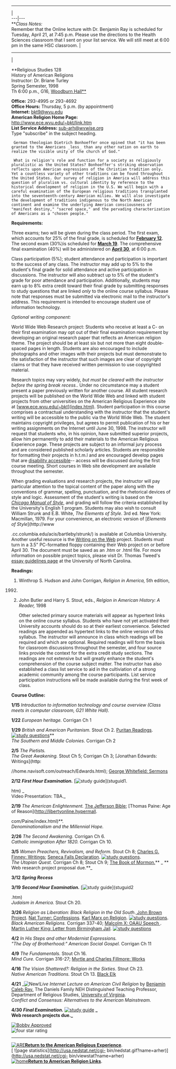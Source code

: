

* * *

|  
---|---  
**_Class Notes:_  
Remember that the Online lecture with Dr. Benjamin Ray is scheduled for
Tuesday, April 21, at 7:45 p.m. Please use the directions to the Health
Sciences classroom that I sent on your list service. We will still meet at
6:00 pm in the same HSC classroom. |  
  
* * *

|  
  
**Religious Studies 128  
History of American Religions  
Instructor: Dr. Briane Turley  
Spring Semester, 1998  
Th 6:00 p.m., G16, [Woodburn
Hall**](http://www.wvu.edu/~instadv/tour/buildings/woodburn.html)  
  
**Office:** 293-4995 or 293-4692  
**Office Hours:** Thursday, 5 p.m. (by appointment)  
**Internet:** [bkt9@wvu.edu](mailto:bkt9@wvu.edu)  
**American Religion Home Page:**  
<http://www.ece.wvu.edu/~bkt/link.htm>  
**List Service Address:** [ sub-arh@wvwise.org](mailto:sub-arh@wvwise.org)  
Type "subscribe" in the subject heading.  
  
     German theologian Dietrich Bonhoeffer once opined that "it has been granted to the Americans _less_ than any other nation on earth to realize the visible unity of the church of God."  
  
     What is religion's role and function for a society as religiously pluralistic as the United States? Bonhoeffer's striking observation reflects upon American expressions of the Christian tradition only. Yet a countless variety of other traditions can be found throughout the United States. Our survey of religion in America will address this question of pluralism vs. cultural identity by reference to the historical development of religion in the U.S. We will begin with a careful examination of the European religious traditions transplanted into the seventeenth-century American milieu. We will also investigate the development of traditions indigenous to the North American continent and examine the underlying American consciousness of "manifest destiny," "sacred space," and the pervading characterization of Americans as a "chosen people."   
  
**Requirements:**  
  
Three exams; two will be given during the class period. The first exam, which
accounts for 25% of the final grade, is scheduled for [**February
12**](stuguid1.htm). The second exam (30%)is scheduled for [**March
19**](stuguid2.htm). The comprehensive final examination (40%) will be
administered on [**April 30**](stuguide.htm), at 6:00 p.m.  
  
Class participation (5%); student attendance and participation is important to
the success of any class. The instructor may add up to 5% to the student's
final grade for solid attendance and active participation in discussions. The
instructor will also subtract up to 5% of the student's grade for poor
attendance and participation. Additionally, students may earn up to 8% extra
credit toward their final grade by submitting responses to study questions
that are linked _only_ to the online course syllabus. Please note that
responses must be submitted via electronic mail to the instructor's address.
This requirement is intended to encourage student use of information
technology.  
  
_Optional writing component:_  
  
World Wide Web Research project: Students who receive at least a C- on their
first examination may opt out of their final examination requirement by
developing an original research paper that reflects an American religion
theme. The project should be at least six but not more than eight double-
spaced pages in length. Students are also encouraged to include photographs
and other images with their projects but must demonstrate to the satisfaction
of the instructor that such images are clear of copyright claims or that they
have received written permission to use copyrighted material.  
  
Research topics may vary widely, _but must be cleared with the instructor
before the spring break recess._. Under no circumstance may a student present
a paper previously written for another course. All student research projects
will be published on the World Wide Web and linked with student projects from
other universities on the American Religious Experience site at
[www.ece.wvu.edu/~bkt](index.html). Student participation in this course
comprises a contractual understanding with the instructor that the student's
writing will be accessible to the public via the World Wide Web. The student
maintains copyright privileges, but agrees to permit publication of his or her
writing assignments on the Internet until June 30, 1998. The instructor will
request that students who, in his opinion, have submitted superior projects,
allow him permanently to add their materials to the American Religious
Experience page. These projects are subject to an informal jury process and
are considered published scholarly articles. Students are responsible for
formatting their projects in h.t.m.l and are encouraged develop pages that are
[disability accessible](http://www.cast.org)\-- access will be discussed
during the first course meeting. Short courses in Web site development are
available throughout the semester.  
  
When grading evaluations and research projects, the instructor will pay
particular attention to the topical content of the paper along with the
conventions of grammar, spelling, punctuation, and the rhetorical devices of
style and logic. Assessment of the student's writing is based on the [_Chicago
Manual of Style_](http://www.bedfordbooks.com/rd/ctchicago.html), and grading
will follow the criteria established by the University's English 1 program.
Students may also wish to consult William Strunk and E.B. White, _The Elements
of Style_. 3rd ed. New York: Macmillan, 1979. For your convenience, an
electronic version of [_Elements of Style_](http://www

.cc.columbia.edu/acis/bartleby/strunk/) is available at Columbia University.
Another useful resource is the [Writing on the Web](http://www.writing.org/)
project. Students must turn in a 3.5" PC-formatted floppy containing their Web
project on or before April 30. The document must be saved as an .htm or .html
file. For more information on possible project topics, please visit Dr. Thomas
Tweed's [essay guidelines
page](http://www.unc.edu/courses/reli029a/essay.html#top) at the University of
North Carolina.  
  
**Readings:**  
  
1) Winthrop S. Hudson and John Corrigan, _Religion in America,_ 5th edition,
1992.  
2) John Butler and Harry S. Stout, eds., _Relgion in American History: A
Reader,_ 1998  
  
     Other selected primary source materials will appear as hypertext links on the online course syllabus. Students who have not yet activated their University accounts should do so at their earliest convenience. Selected readings are appended as hypertext links to the online version of this syllabus. The instructor will announce in class which readings will be required and which are optional. Required readings will form the basis for classroom discussions throughout the semester, and four source links provide the context for the extra credit study sections. The readings are not extensive but will greatly enhance the student's comprehension of the course subject matter. The instructor has also established a class list service to aid in the cultiviation of a strong academic community among the course participants. List service participation instructions will be made available during the first week of class.   
  
**Course Outline:**  
  
**1/15** _Introduction to information technology and course overview (Class
meets in computer classroom, G21 White Hall)._  
  
**1/22** _European heritage._ Corrigan Ch 1  
  
**1/29** _British and American Puritanism._ Stout Ch 2. [ Puritan
Readings](http://www.csustan.edu/english/reuben/pal/chap1/chap1.html).
[![study questions](sq.gif)](stugui1.htm)**  
_The Southern and Middle Colonies._ Corrigan Ch 2  
  
**2/5** _The Pietists._  
_The Great Awakening._ Stout Ch 5; Corrigan Ch 3; [Jonathan Edwards:
Writings](http:



//home.navisoft.com/outreach/Edwards.html); [George Whitefield:
Sermons](http://ccel.wheaton.edu/whitefield/sermons/sermons.html)  
  
**2/12** **_First Hour Examination._** [![study guide](sg.gif)](stuguid1.



htm) _  
Video Presentation: TBA._  
  
**2/19** _The American Enlightenment._ [ The Jefferson
Bible](http://www.angelfire.com/co/JeffersonBible/); [Thomas Paine: Age of
Reason](http://libertyonline.hypermall.



com/Paine/index.html)**.  
_Denominationalism and the Millennial Hope._  
  
**2/26** _The Second Awakening._ Corrigan Ch 6.  
_Catholic immigration After 1820._ Corrigan Ch 10.  
  
**3/5** _Women Preachers, Revivalism, and Reform._ Stout Ch 8; [Charles G.
Finney: Writings](http://www.concentric.net/~fires/sermons.shtml); [ Seneca
Falls
Declaration](http://history.cc.ukans.edu/carrie/docs/usdocs.txt/seneca.htm).
[![study questions](sq.gif)](stugui2.htm).  
_The Utopian Quest._ Corrigan Ch 8; Stout Ch 9; [ The Book of
Mormon.](http://www.hti.umich.edu/relig/mormon//browse.html)** _ **  
Web research project proposal due.**_  
  
**3/12** **_Spring Recess_**  
  
**3/19** **_Second Hour Examination._** [![study guide](sg.gif)](stuguid2



.htm)  
_Judaism in America._ Stout Ch 20.  
  
**3/26** _Religion as Liberation: Black Religion in the Old South._[ John
Brown Project](http://jefferson.village.virginia.edu/jbrown/master.html). [Nat
Turner: Confessions](http://www.melanet.com/nat/). [Karl Marx on
Religion](marx.htm). [![study questions](sq.gif)](stugui3.htm).  
_Black American Religions._ Corrigan 337-40; [Malcolm X: OAAU Speech
](http://userwww.sfsu.edu/~sthoemke/speeches/oaau.html).  
[Martin Luther King: Letter from Birmingham
Jail](http://www.ups.edu/history/afamhis/essays/birmingh.txt). [![study
questions](sq.gif)](stugui4.htm)  
  
**4/2** _In His Steps and other Modernist Expressions._  
_"The Day of Brotherhood:" American Social Gospel._ Corrigan Ch 11  
  
**4/9** _The Fundamentals._ Stout Ch 16.  
_Mind Cure._ Corrigan 316-27; [Myrtle and Charles Fillmore:
Works](http://websyte.com/unity/books.htm)  
  
**4/16** _The Vision Shattered?: Religion in the Sixties_. Stout Ch 23.  
_Native American Traditions._ Stout Ch 13. [ Black
Elk](http://www.csustan.edu/english/reuben/pal/chap7/blackelk.html)  
  
**4/21** _![New!](newspin.gif)_Live Internet Lecture on American Civil
Religion_ by [Benjamin Caleb Ray,](ray.htm) The Daniels Family NEH
Distinguished Teaching Professor, Department of Religious Studies, [University
of Virginia](http://www.virginia.edu).  
_Conflict and Consensus: Alternatives to the American Mainstream._  
  
**4/30** **_Final Examination._** [ ![study guide](sg.gif)](stuguide.htm) **_  
Web research projects due._**  
  
  
  
[ ![Bobby Approved](approved.gif)](http://www.cast.org/bobby/)  
![four star rating](fourstars.gif)

* * *

[![ARE](arbut.gif)**Return to the American Religious
Experience**](index.html).  
[ ![page statistics](http://usa.nedstat.net/cgi-
bin/nedstat.gif?name=arher)](http://usa.nedstat.net/cgi-
bin/viewstat?name=arher)  
[![home](home_blu.gif)**Return to American Religion Links**](link.htm).  

